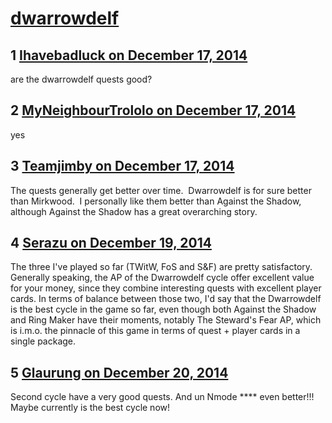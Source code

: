 # [dwarrowdelf](https://community.fantasyflightgames.com/topic/129249-dwarrowdelf/)

## 1 [Ihavebadluck on December 17, 2014](https://community.fantasyflightgames.com/topic/129249-dwarrowdelf/?do=findComment&comment=1369749)

are the dwarrowdelf quests good?

## 2 [MyNeighbourTrololo on December 17, 2014](https://community.fantasyflightgames.com/topic/129249-dwarrowdelf/?do=findComment&comment=1369753)

yes

## 3 [Teamjimby on December 17, 2014](https://community.fantasyflightgames.com/topic/129249-dwarrowdelf/?do=findComment&comment=1369761)

The quests generally get better over time.  Dwarrowdelf is for sure better than Mirkwood.  I personally like them better than Against the Shadow, although Against the Shadow has a great overarching story.

## 4 [Serazu on December 19, 2014](https://community.fantasyflightgames.com/topic/129249-dwarrowdelf/?do=findComment&comment=1372494)

The three I've played so far (TWitW, FoS and S&F) are pretty satisfactory. Generally speaking, the AP of the Dwarrowdelf cycle offer excellent value for your money, since they combine interesting quests with excellent player cards. In terms of balance between those two, I'd say that the Dwarrowdelf is the best cycle in the game so far, even though both Against the Shadow and Ring Maker have their moments, notably The Steward's Fear AP, which is i.m.o. the pinnacle of this game in terms of quest + player cards in a single package.

## 5 [Glaurung on December 20, 2014](https://community.fantasyflightgames.com/topic/129249-dwarrowdelf/?do=findComment&comment=1373533)

Second cycle have a very good quests. And un Nmode **** even better!!! Maybe currently is the best cycle now!

